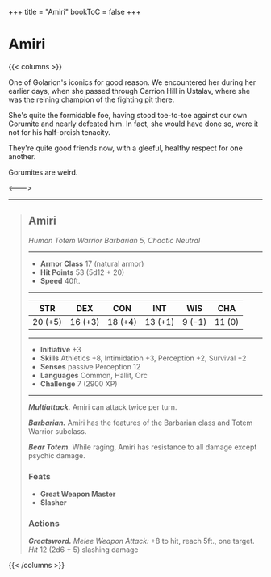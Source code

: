 +++
title = "Amiri"
bookToC = false
+++

# Amiri

{{< columns >}}

One of Golarion's iconics for good reason. We encountered her during her earlier days, when she passed through Carrion Hill in Ustalav, where she was the reining champion of the fighting pit there.

She's quite the formidable foe, having stood toe-to-toe against our own Gorumite and nearly defeated him. In fact, she would have done so, were it not for his half-orcish tenacity.

They're quite good friends now, with a gleeful, healthy respect for one another.

Gorumites are weird.

<--->

<div class="phb">

___
> ## Amiri
> *Human Totem Warrior Barbarian 5, Chaotic Neutral*
> ___
> - **Armor Class** 17 (natural armor)
> - **Hit Points** 53 (5d12 + 20)
> - **Speed** 40ft.
>___
>|STR|DEX|CON|INT|WIS|CHA|
>|:---:|:---:|:---:|:---:|:---:|:---:|
>|20 (+5)|16 (+3)|18 (+4)|13 (+1)|9 (-1)|11 (0)|
>___
> - **Initiative** +3
> - **Skills** Athletics +8, Intimidation +3, Perception +2, Survival +2
> - **Senses** passive Perception 12
> - **Languages** Common, Hallit, Orc
> - **Challenge** 7 (2900 XP)
> ___
> ***Multiattack.*** Amiri can attack twice per turn.
>
> ***Barbarian.*** Amiri has the features of the Barbarian class and Totem Warrior subclass.
>
> ***Bear Totem.*** While raging, Amiri has resistance to all damage except psychic damage.
>
> ### Feats
> - **Great Weapon Master**
> - **Slasher**
>
> ### Actions
> ***Greatsword.*** *Melee Weapon Attack:* +8 to hit, reach 5ft., one target. *Hit* 12 (2d6 + 5) slashing damage

</div>

{{< /columns >}}
